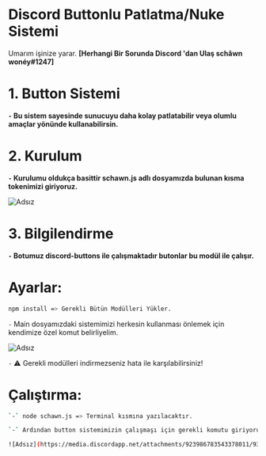 
# Discord Buttonlu Patlatma/Nuke Sistemi

Umarım işinize yarar. **[Herhangi Bir Sorunda Discord 'dan Ulaş schâwn wonéy#1247]**

# 1. Button Sistemi
**`-` Bu sistem sayesinde sunucuyu daha kolay patlatabilir veya olumlu amaçlar yönünde kullanabilirsin.**


# 2. Kurulum
**`-` Kurulumu oldukça basittir schawn.js adlı dosyamızda bulunan kısma tokenimizi giriyoruz.**

![Adsız](https://media.discordapp.net/attachments/923986783543378011/934091610176770148/unknown.png)

# 3. Bilgilendirme
**`-` Botumuz discord-buttons ile çalışmaktadır butonlar bu modül ile çalışır.**



# Ayarlar:
```sh
npm install => Gerekli Bütün Modülleri Yükler.
```

`-` Main dosyamızdaki sistemimizi herkesin kullanması önlemek için kendimize özel komut belirliyelim.

![Adsız](https://media.discordapp.net/attachments/923986783543378011/934093225583583242/unknown.png)

`-` ⚠️ Gerekli modülleri indirmezseniz hata ile karşılabilirsiniz!


# Çalıştırma:

```sh
`-` node schawn.js => Terminal kısmına yazılacaktır.

`-` Ardından button sistemimizin çalışmaşı için gerekli komutu giriyoruz.

![Adsız](https://media.discordapp.net/attachments/923986783543378011/934091571723378718/unknown.png)

```

